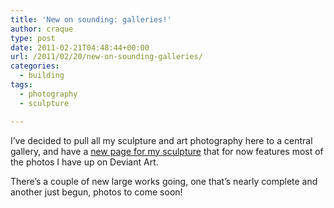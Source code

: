 ```yaml
---
title: 'New on sounding: galleries!'
author: craque
type: post
date: 2011-02-21T04:48:44+00:00
url: /2011/02/20/new-on-sounding-galleries/
categories:
  - building
tags:
  - photography
  - sculpture

---
```

I&#8217;ve decided to pull all my sculpture and art photography here to a central gallery, and have a <a href="https://sounding.com/blog/sculpture/" target="_blank">new page for my sculpture</a> that for now features most of the photos I have up on Deviant Art.

There&#8217;s a couple of new large works going, one that&#8217;s nearly complete and another just begun, photos to come soon!